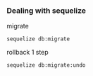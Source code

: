 ### Dealing with sequelize
migrate
```
sequelize db:migrate
```

rollback 1 step
```
sequelize db:migrate:undo
```